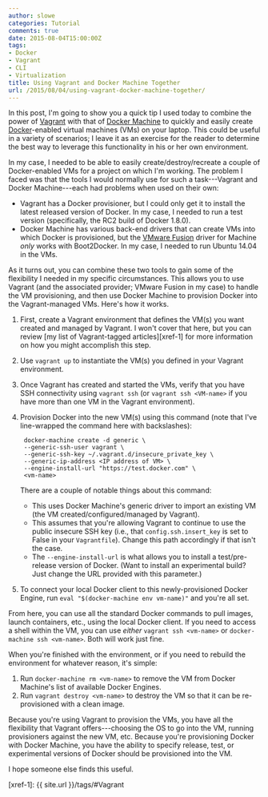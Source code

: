 ```yaml
---
author: slowe
categories: Tutorial
comments: true
date: 2015-08-04T15:00:00Z
tags:
- Docker
- Vagrant
- CLI
- Virtualization
title: Using Vagrant and Docker Machine Together
url: /2015/08/04/using-vagrant-docker-machine-together/
---
```


In this post, I'm going to show you a quick tip I used today to combine the power of [Vagrant][link-1] with that of [Docker Machine][link-3] to quickly and easily create [Docker][link-2]-enabled virtual machines (VMs) on your laptop. This could be useful in a variety of scenarios; I leave it as an exercise for the reader to determine the best way to leverage this functionality in his or her own environment.

In my case, I needed to be able to easily create/destroy/recreate a couple of Docker-enabled VMs for a project on which I'm working. The problem I faced was that the tools I would normally use for such a task---Vagrant and Docker Machine---each had problems when used on their own:

* Vagrant has a Docker provisioner, but I could only get it to install the latest released version of Docker. In my case, I needed to run a test version (specifically, the RC2 build of Docker 1.8.0).
* Docker Machine has various back-end drivers that can create VMs into which Docker is provisioned, but the [VMware Fusion][link-4] driver for Machine _only_ works with Boot2Docker. In my case, I needed to run Ubuntu 14.04 in the VMs.

As it turns out, you can combine these two tools to gain some of the flexibility I needed in my specific circumstances. This allows you to use Vagrant (and the associated provider; VMware Fusion in my case) to handle the VM provisioning, and then use Docker Machine to provision Docker into the Vagrant-managed VMs. Here's how it works.

1. First, create a Vagrant environment that defines the VM(s) you want created and managed by Vagrant. I won't cover that here, but you can review [my list of Vagrant-tagged articles][xref-1] for more information on how you might accomplish this step.
2. Use `vagrant up` to instantiate the VM(s) you defined in your Vagrant environment.
3. Once Vagrant has created and started the VMs, verify that you have SSH connectivity using `vagrant ssh` (or `vagrant ssh <VM-name>` if you have more than one VM in the Vagrant environment).
4. Provision Docker into the new VM(s) using this command (note that I've line-wrapped the command here with backslashes):

        docker-machine create -d generic \
        --generic-ssh-user vagrant \
        --generic-ssh-key ~/.vagrant.d/insecure_private_key \
        --generic-ip-address <IP address of VM> \
        --engine-install-url "https://test.docker.com" \
        <vm-name>

    There are a couple of notable things about this command:

    * This uses Docker Machine's generic driver to import an existing VM (the VM created/configured/managed by Vagrant).
    * This assumes that you're allowing Vagrant to continue to use the public insecure SSH key (i.e., that `config.ssh.insert_key` is set to False in your `Vagrantfile`). Change this path accordingly if that isn't the case.
    * The `--engine-install-url` is what allows you to install a test/pre-release version of Docker. (Want to install an experimental build? Just change the URL provided with this parameter.)
5. To connect your local Docker client to this newly-provisioned Docker Engine, run `eval "$(docker-machine env vm-name)"` and you're all set.

From here, you can use all the standard Docker commands to pull images, launch containers, etc., using the local Docker client. If you need to access a shell within the VM, you can use _either_ `vagrant ssh <vm-name>` or `docker-machine ssh <vm-name>`. Both will work just fine.

When you're finished with the environment, or if you need to rebuild the environment for whatever reason, it's simple:

1. Run `docker-machine rm <vm-name>` to remove the VM from Docker Machine's list of available Docker Engines.
2. Run `vagrant destroy <vm-name>` to destroy the VM so that it can be re-provisioned with a clean image.

Because you're using Vagrant to provision the VMs, you have all the flexibility that Vagrant offers---choosing the OS to go into the VM, running provisioners against the new VM, etc. Because you're provisioning Docker with Docker Machine, you have the ability to specify release, test, or experimental versions of Docker should be provisioned into the VM.

I hope someone else finds this useful.


[link-1]: http://www.vagrantup.com/
[link-2]: https://www.docker.com/
[link-3]: https://docs.docker.com/machine/
[link-4]: http://www.vmware.com/products/fusion/
[xref-1]: {{ site.url }}/tags/#Vagrant

